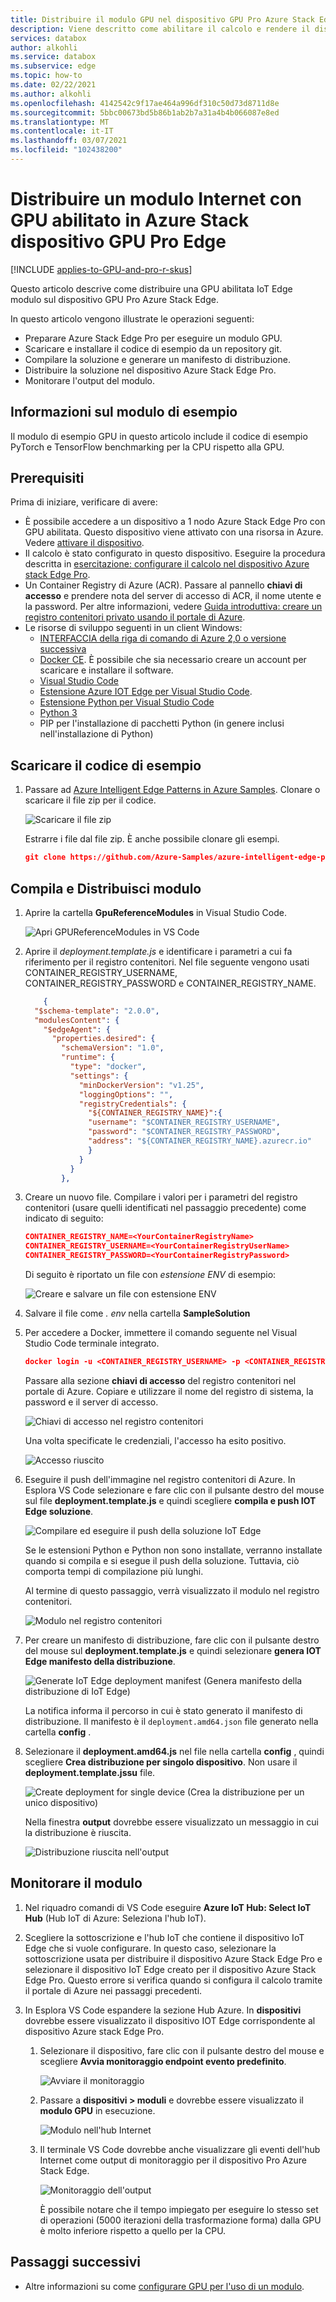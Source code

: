 ```yaml
---
title: Distribuire il modulo GPU nel dispositivo GPU Pro Azure Stack Edge | Microsoft Docs
description: Viene descritto come abilitare il calcolo e rendere il dispositivo Azure Stack Edge Pro pronto per il calcolo tramite l'interfaccia utente locale.
services: databox
author: alkohli
ms.service: databox
ms.subservice: edge
ms.topic: how-to
ms.date: 02/22/2021
ms.author: alkohli
ms.openlocfilehash: 4142542c9f17ae464a996df310c50d73d8711d8e
ms.sourcegitcommit: 5bbc00673bd5b86b1ab2b7a31a4b4b066087e8ed
ms.translationtype: MT
ms.contentlocale: it-IT
ms.lasthandoff: 03/07/2021
ms.locfileid: "102438200"
---
```

# <a name="deploy-a-gpu-enabled-iot-module-on-azure-stack-edge-pro-gpu-device"></a>Distribuire un modulo Internet con GPU abilitato in Azure Stack dispositivo GPU Pro Edge

[!INCLUDE [applies-to-GPU-and-pro-r-skus](../../includes/azure-stack-edge-applies-to-gpu-pro-r-sku.md)]

Questo articolo descrive come distribuire una GPU abilitata IoT Edge modulo sul dispositivo GPU Pro Azure Stack Edge. 

In questo articolo vengono illustrate le operazioni seguenti:
  - Preparare Azure Stack Edge Pro per eseguire un modulo GPU.
  - Scaricare e installare il codice di esempio da un repository git.
  - Compilare la soluzione e generare un manifesto di distribuzione.
  - Distribuire la soluzione nel dispositivo Azure Stack Edge Pro.
  - Monitorare l'output del modulo.


## <a name="about-sample-module"></a>Informazioni sul modulo di esempio

Il modulo di esempio GPU in questo articolo include il codice di esempio PyTorch e TensorFlow benchmarking per la CPU rispetto alla GPU.

## <a name="prerequisites"></a>Prerequisiti

Prima di iniziare, verificare di avere:

- È possibile accedere a un dispositivo a 1 nodo Azure Stack Edge Pro con GPU abilitata. Questo dispositivo viene attivato con una risorsa in Azure. Vedere [attivare il dispositivo](azure-stack-edge-gpu-deploy-activate.md).
- Il calcolo è stato configurato in questo dispositivo. Eseguire la procedura descritta in [esercitazione: configurare il calcolo nel dispositivo Azure stack Edge Pro](azure-stack-edge-gpu-deploy-configure-compute.md).
- Un Container Registry di Azure (ACR). Passare al pannello **chiavi di accesso** e prendere nota del server di accesso di ACR, il nome utente e la password. Per altre informazioni, vedere [Guida introduttiva: creare un registro contenitori privato usando il portale di Azure](../container-registry/container-registry-get-started-portal.md#create-a-container-registry).
- Le risorse di sviluppo seguenti in un client Windows:
    - [INTERFACCIA della riga di comando di Azure 2,0 o versione successiva](https://aka.ms/installazurecliwindows)
    - [Docker CE](https://store.docker.com/editions/community/docker-ce-desktop-windows). È possibile che sia necessario creare un account per scaricare e installare il software.
    - [Visual Studio Code](https://code.visualstudio.com/)  
    - [Estensione Azure IOT Edge per Visual Studio Code](https://marketplace.visualstudio.com/items?itemName=vsciot-vscode.azure-iot-edge).    
    - [Estensione Python per Visual Studio Code](https://marketplace.visualstudio.com/items?itemName=ms-python.python)    
    - [Python 3](https://www.python.org/)    
    - PIP per l'installazione di pacchetti Python (in genere inclusi nell'installazione di Python)

## <a name="get-the-sample-code"></a>Scaricare il codice di esempio

1. Passare ad [Azure Intelligent Edge Patterns in Azure Samples](https://github.com/azure-samples/azure-intelligent-edge-patterns). Clonare o scaricare il file zip per il codice. 

    ![Scaricare il file zip](media/azure-stack-edge-gpu-deploy-sample-module/download-zip-file-1.png)

    Estrarre i file dal file zip. È anche possibile clonare gli esempi.

    ```json
    git clone https://github.com/Azure-Samples/azure-intelligent-edge-patterns.git
    ```

## <a name="build-and-deploy-module"></a>Compila e Distribuisci modulo

1. Aprire la cartella **GpuReferenceModules** in Visual Studio Code.

    ![Apri GPUReferenceModules in VS Code](media/azure-stack-edge-gpu-deploy-sample-module/open-folder-gpu-sample-1.png)

2. Aprire il *deployment.template.js* e identificare i parametri a cui fa riferimento per il registro contenitori. Nel file seguente vengono usati CONTAINER_REGISTRY_USERNAME, CONTAINER_REGISTRY_PASSWORD e CONTAINER_REGISTRY_NAME.

    ```json
        {
      "$schema-template": "2.0.0",
      "modulesContent": {
        "$edgeAgent": {
          "properties.desired": {
            "schemaVersion": "1.0",
            "runtime": {
              "type": "docker",
              "settings": {
                "minDockerVersion": "v1.25",
                "loggingOptions": "",
                "registryCredentials": {
                  "${CONTAINER_REGISTRY_NAME}":{
                  "username": "$CONTAINER_REGISTRY_USERNAME",
                  "password": "$CONTAINER_REGISTRY_PASSWORD",
                  "address": "${CONTAINER_REGISTRY_NAME}.azurecr.io"
                  }
                }
              }
            },
    ```
3. Creare un nuovo file. Compilare i valori per i parametri del registro contenitori (usare quelli identificati nel passaggio precedente) come indicato di seguito: 

    ```json
    CONTAINER_REGISTRY_NAME=<YourContainerRegistryName>
    CONTAINER_REGISTRY_USERNAME=<YourContainerRegistryUserName>
    CONTAINER_REGISTRY_PASSWORD=<YourContainerRegistryPassword>
    ```
    Di seguito è riportato un file con *estensione ENV* di esempio:
    
    ![Creare e salvare un file con estensione ENV](media/azure-stack-edge-gpu-deploy-sample-module/create-save-env-file-1.png)

4. Salvare il file come *. env* nella cartella **SampleSolution**

5. Per accedere a Docker, immettere il comando seguente nel Visual Studio Code terminale integrato. 

    ```json
    docker login -u <CONTAINER_REGISTRY_USERNAME> -p <CONTAINER_REGISTRY_PASSWORD> <CONTAINER_REGISTRY_NAME>
    ```
    Passare alla sezione **chiavi di accesso** del registro contenitori nel portale di Azure. Copiare e utilizzare il nome del registro di sistema, la password e il server di accesso.

    ![Chiavi di accesso nel registro contenitori](media/azure-stack-edge-gpu-deploy-sample-module/container-registry-access-keys-1.png)

    Una volta specificate le credenziali, l'accesso ha esito positivo.

    ![Accesso riuscito](media/azure-stack-edge-gpu-deploy-sample-module/successful-sign-in-1.png)

6. Eseguire il push dell'immagine nel registro contenitori di Azure. In Esplora VS Code selezionare e fare clic con il pulsante destro del mouse sul file **deployment.template.js** e quindi scegliere **compila e push IOT Edge soluzione**. 

    ![Compilare ed eseguire il push della soluzione IoT Edge](media/azure-stack-edge-gpu-deploy-sample-module/build-push-iot-edge-solution-1.png)   

    Se le estensioni Python e Python non sono installate, verranno installate quando si compila e si esegue il push della soluzione. Tuttavia, ciò comporta tempi di compilazione più lunghi. 

    Al termine di questo passaggio, verrà visualizzato il modulo nel registro contenitori.

    ![Modulo nel registro contenitori](media/azure-stack-edge-gpu-deploy-sample-module/module-container-registry-1.png)    


7. Per creare un manifesto di distribuzione, fare clic con il pulsante destro del mouse sul **deployment.template.js** e quindi selezionare **genera IOT Edge manifesto della distribuzione**. 

    ![Generate IoT Edge deployment manifest (Genera manifesto della distribuzione di IoT Edge)](media/azure-stack-edge-gpu-deploy-sample-module/generate-iot-edge-deployment-manifest-1.png)  

    La notifica informa il percorso in cui è stato generato il manifesto di distribuzione. Il manifesto è il `deployment.amd64.json` file generato nella cartella **config** . 

8. Selezionare il **deployment.amd64.js** nel file nella cartella **config** , quindi scegliere **Crea distribuzione per singolo dispositivo**. Non usare il **deployment.template.jssu** file. 

    ![Create deployment for single device (Crea la distribuzione per un unico dispositivo)](media/azure-stack-edge-gpu-deploy-sample-module/create-deployment-single-device-1.png)  

    Nella finestra **output** dovrebbe essere visualizzato un messaggio in cui la distribuzione è riuscita.

    ![Distribuzione riuscita nell'output](media/azure-stack-edge-gpu-deploy-sample-module/deployment-succeeded-output-1.png) 

## <a name="monitor-the-module"></a>Monitorare il modulo  

1. Nel riquadro comandi di VS Code eseguire **Azure IoT Hub: Select IoT Hub** (Hub IoT di Azure: Seleziona l'hub IoT).

2. Scegliere la sottoscrizione e l'hub IoT che contiene il dispositivo IoT Edge che si vuole configurare. In questo caso, selezionare la sottoscrizione usata per distribuire il dispositivo Azure Stack Edge Pro e selezionare il dispositivo IoT Edge creato per il dispositivo Azure Stack Edge Pro. Questo errore si verifica quando si configura il calcolo tramite il portale di Azure nei passaggi precedenti.

3. In Esplora VS Code espandere la sezione Hub Azure. In **dispositivi** dovrebbe essere visualizzato il dispositivo IOT Edge corrispondente al dispositivo Azure stack Edge Pro. 

    1. Selezionare il dispositivo, fare clic con il pulsante destro del mouse e scegliere **Avvia monitoraggio endpoint evento predefinito**.
  
        ![Avviare il monitoraggio](media/azure-stack-edge-gpu-deploy-sample-module/monitor-builtin-event-endpoint-1.png)  

    2. Passare a **dispositivi > moduli** e dovrebbe essere visualizzato il **modulo GPU** in esecuzione.

        ![Modulo nell'hub Internet](media/azure-stack-edge-gpu-deploy-sample-module/module-iot-hub-1.png)  

    3. Il terminale VS Code dovrebbe anche visualizzare gli eventi dell'hub Internet come output di monitoraggio per il dispositivo Pro Azure Stack Edge.

        ![Monitoraggio dell'output](media/azure-stack-edge-gpu-deploy-sample-module/monitor-events-output-1.png) 

        È possibile notare che il tempo impiegato per eseguire lo stesso set di operazioni (5000 iterazioni della trasformazione forma) dalla GPU è molto inferiore rispetto a quello per la CPU.

## <a name="next-steps"></a>Passaggi successivi

- Altre informazioni su come [configurare GPU per l'uso di un modulo](azure-stack-edge-j-series-configure-gpu-modules.md).

